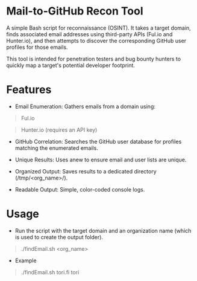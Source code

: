 # Mail-to-GitHub Recon Tool

A simple Bash script for reconnaissance (OSINT). It takes a target domain, finds associated email addresses using third-party APIs (Ful.io and Hunter.io), and then attempts to discover the corresponding GitHub user profiles for those emails.

This tool is intended for penetration testers and bug bounty hunters to quickly map a target's potential developer footprint.

# Features

- Email Enumeration: Gathers emails from a domain using:

> Ful.io

> Hunter.io (requires an API key)

- GitHub Correlation: Searches the GitHub user database for profiles matching the enumerated emails.

- Unique Results: Uses anew to ensure email and user lists are unique.

- Organized Output: Saves results to a dedicated directory (/tmp/<org_name>/).

- Readable Output: Simple, color-coded console logs.

# Usage

- Run the script with the target domain and an organization name (which is used to create the output folder).

> ./findEmail.sh <domain> <org_name>

- Example

> ./findEmail.sh tori.fi tori
